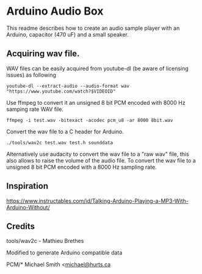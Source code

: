 # Arduino Audio Box

This readme describes how to create an audio sample player with an Arduino, capacitor (470 uF) and 
a small speaker.

## Acquiring wav file.

WAV files can be easily acquired from youtube-dl (be aware of licensing issues) as following

```
youtube-dl --extract-audio --audio-format wav "https://www.youtube.com/watch?$VIDEOID"
```

Use ffmpeg to convert it an unsigned 8 bit PCM encoded with 8000 Hz samping rate WAV file.

```
ffmpeg -i test.wav -bitexact -acodec pcm_u8 -ar 8000 8bit.wav
```

Convert the wav file to a C header for Arduino.
```
./tools/wav2c test.wav test.h sounddata
```

Alternatively use audacity to convert the wav file to a "raw wav" file, this
also allows to raise the volume of the audio file. To convert the wav file to a
unsigned 8 bit PCM encoded with a 8000 Hz sampling rate.

## Inspiration

https://www.instructables.com/id/Talking-Arduino-Playing-a-MP3-With-Arduino-Without/

## Credits

tools/wav2c - Mathieu Brethes

Modified to generate Arduino compatible data

PCM/* Michael Smith <michael@hurts.ca
